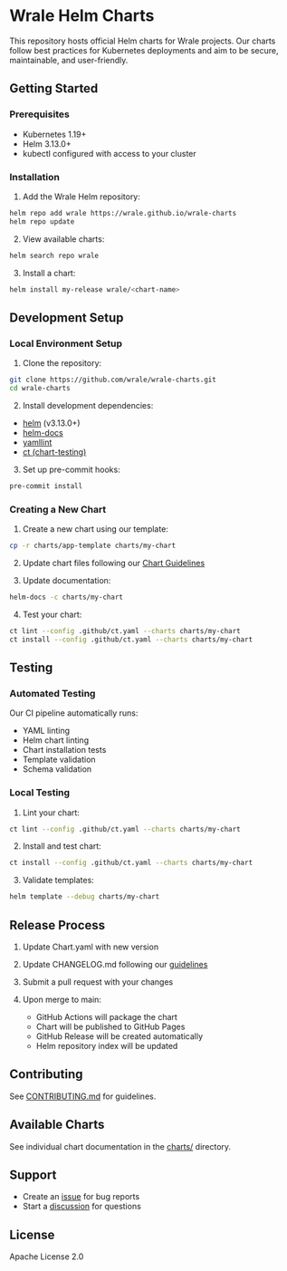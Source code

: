# Wrale Helm Charts

This repository hosts official Helm charts for Wrale projects. Our charts follow best practices for Kubernetes deployments and aim to be secure, maintainable, and user-friendly.

## Getting Started

### Prerequisites
- Kubernetes 1.19+
- Helm 3.13.0+
- kubectl configured with access to your cluster

### Installation

1. Add the Wrale Helm repository:
```bash
helm repo add wrale https://wrale.github.io/wrale-charts
helm repo update
```

2. View available charts:
```bash
helm search repo wrale
```

3. Install a chart:
```bash
helm install my-release wrale/<chart-name>
```

## Development Setup

### Local Environment Setup
1. Clone the repository:
```bash
git clone https://github.com/wrale/wrale-charts.git
cd wrale-charts
```

2. Install development dependencies:
- [helm](https://helm.sh/docs/intro/install/) (v3.13.0+)
- [helm-docs](https://github.com/norwoodj/helm-docs)
- [yamllint](https://github.com/adrienverge/yamllint)
- [ct (chart-testing)](https://github.com/helm/chart-testing)

3. Set up pre-commit hooks:
```bash
pre-commit install
```

### Creating a New Chart

1. Create a new chart using our template:
```bash
cp -r charts/app-template charts/my-chart
```

2. Update chart files following our [Chart Guidelines](docs/GUIDELINES.md)

3. Update documentation:
```bash
helm-docs -c charts/my-chart
```

4. Test your chart:
```bash
ct lint --config .github/ct.yaml --charts charts/my-chart
ct install --config .github/ct.yaml --charts charts/my-chart
```

## Testing

### Automated Testing
Our CI pipeline automatically runs:
- YAML linting
- Helm chart linting
- Chart installation tests
- Template validation
- Schema validation

### Local Testing
1. Lint your chart:
```bash
ct lint --config .github/ct.yaml --charts charts/my-chart
```

2. Install and test chart:
```bash
ct install --config .github/ct.yaml --charts charts/my-chart
```

3. Validate templates:
```bash
helm template --debug charts/my-chart
```

## Release Process

1. Update Chart.yaml with new version

2. Update CHANGELOG.md following our [guidelines](docs/RELEASE.md)

3. Submit a pull request with your changes

4. Upon merge to main:
   - GitHub Actions will package the chart
   - Chart will be published to GitHub Pages
   - GitHub Release will be created automatically
   - Helm repository index will be updated

## Contributing
See [CONTRIBUTING.md](CONTRIBUTING.md) for guidelines.

## Available Charts
See individual chart documentation in the [charts/](charts/) directory.

## Support
- Create an [issue](https://github.com/wrale/wrale-charts/issues/new/choose) for bug reports
- Start a [discussion](https://github.com/wrale/wrale-charts/discussions) for questions

## License
Apache License 2.0